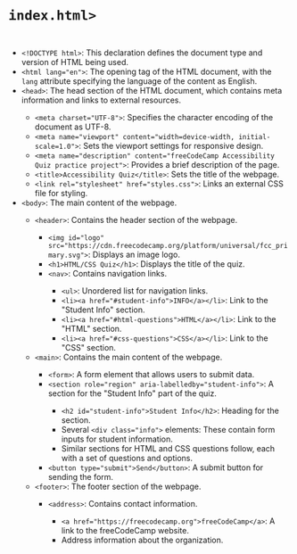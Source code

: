<code>
<h1>index.html></h1>
</code>
<ul>
    <li><code>&lt;!DOCTYPE html&gt;</code>: This declaration defines the document type and version of HTML being used.</li>
    <li><code>&lt;html lang="en"&gt;</code>: The opening tag of the HTML document, with the <code>lang</code> attribute specifying the language of the content as English.</li>
    <li><code>&lt;head&gt;</code>: The head section of the HTML document, which contains meta information and links to external resources.</li>
    <ul>
        <li><code>&lt;meta charset="UTF-8"&gt;</code>: Specifies the character encoding of the document as UTF-8.</li>
        <li><code>&lt;meta name="viewport" content="width=device-width, initial-scale=1.0"&gt;</code>: Sets the viewport settings for responsive design.</li>
        <li><code>&lt;meta name="description" content="freeCodeCamp Accessibility Quiz practice project"&gt;</code>: Provides a brief description of the page.</li>
        <li><code>&lt;title&gt;Accessibility Quiz&lt;/title&gt;</code>: Sets the title of the webpage.</li>
        <li><code>&lt;link rel="stylesheet" href="styles.css"&gt;</code>: Links an external CSS file for styling.</li>
    </ul>
    <li><code>&lt;body&gt;</code>: The main content of the webpage.</li>
    <ul>
        <li><code>&lt;header&gt;</code>: Contains the header section of the webpage.</li>
        <ul>
            <li><code>&lt;img id="logo" src="https://cdn.freecodecamp.org/platform/universal/fcc_primary.svg"&gt;</code>: Displays an image logo.</li>
            <li><code>&lt;h1&gt;HTML/CSS Quiz&lt;/h1&gt;</code>: Displays the title of the quiz.</li>
            <li><code>&lt;nav&gt;</code>: Contains navigation links.</li>
            <ul>
                <li><code>&lt;ul&gt;</code>: Unordered list for navigation links.</li>
                <li><code>&lt;li&gt;&lt;a href="#student-info"&gt;INFO&lt;/a&gt;&lt;/li&gt;</code>: Link to the "Student Info" section.</li>
                <li><code>&lt;li&gt;&lt;a href="#html-questions"&gt;HTML&lt;/a&gt;&lt;/li&gt;</code>: Link to the "HTML" section.</li>
                <li><code>&lt;li&gt;&lt;a href="#css-questions"&gt;CSS&lt;/a&gt;&lt;/li&gt;</code>: Link to the "CSS" section.</li>
            </ul>
        </ul>
        <li><code>&lt;main&gt;</code>: Contains the main content of the webpage.</li>
        <ul>
            <li><code>&lt;form&gt;</code>: A form element that allows users to submit data.</li>
            <li><code>&lt;section role="region" aria-labelledby="student-info"&gt;</code>: A section for the "Student Info" part of the quiz.</li>
            <ul>
                <li><code>&lt;h2 id="student-info"&gt;Student Info&lt;/h2&gt;</code>: Heading for the section.</li>
                <li>Several <code>&lt;div class="info"&gt;</code> elements: These contain form inputs for student information.</li>
                <li>Similar sections for HTML and CSS questions follow, each with a set of questions and options.</li>
            </ul>
            <li><code>&lt;button type="submit"&gt;Send&lt;/button&gt;</code>: A submit button for sending the form.</li>
        </ul>
        <li><code>&lt;footer&gt;</code>: The footer section of the webpage.</li>
        <ul>
            <li><code>&lt;address&gt;</code>: Contains contact information.</li>
            <ul>
                <li><code>&lt;a href="https://freecodecamp.org"&gt;freeCodeCamp&lt;/a&gt;</code>: A link to the freeCodeCamp website.</li>
                <li>Address information about the organization.</li>
            </ul>
        </ul>
    </ul>
</ul>
